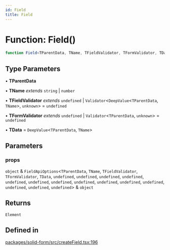 ```yaml
---
id: Field
title: Field
---
```


# Function: Field()

```ts
function Field<TParentData, TName, TFieldValidator, TFormValidator, TData>(props): Element
```

## Type Parameters

• **TParentData**

• **TName** *extends* `string` \| `number`

• **TFieldValidator** *extends* `undefined` \| `Validator`\<`DeepValue`\<`TParentData`, `TName`\>, `unknown`\> = `undefined`

• **TFormValidator** *extends* `undefined` \| `Validator`\<`TParentData`, `unknown`\> = `undefined`

• **TData** = `DeepValue`\<`TParentData`, `TName`\>

## Parameters

### props

`object` & `FieldApiOptions`\<`TParentData`, `TName`, `TFieldValidator`, `TFormValidator`, `TData`, `undefined`, `undefined`, `undefined`, `undefined`, `undefined`, `undefined`, `undefined`, `undefined`, `undefined`, `undefined`, `undefined`, `undefined`, `undefined`, `undefined`\> & `object`

## Returns

`Element`

## Defined in

[packages/solid-form/src/createField.tsx:196](https://github.com/TanStack/form/blob/main/packages/solid-form/src/createField.tsx#L196)
